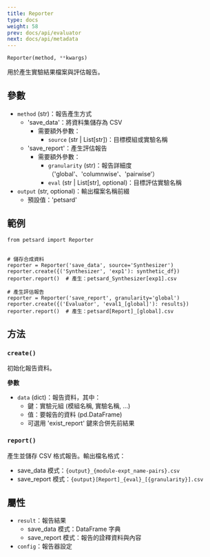 ```yaml
---
title: Reporter
type: docs
weight: 58
prev: docs/api/evaluator
next: docs/api/metadata
---
```



```python
Reporter(method, **kwargs)
```

用於產生實驗結果檔案與評估報告。

## 參數

- `method` (str)：報告產生方式
  - 'save_data'：將資料集儲存為 CSV
    - 需要額外參數：
      - `source` (str | List[str])：目標模組或實驗名稱
  - 'save_report'：產生評估報告
    - 需要額外參數：
      - `granularity` (str)：報告詳細度（'global'、'columnwise'、'pairwise'）
      - `eval` (str | List[str], optional)：目標評估實驗名稱
- `output` (str, optional)：輸出檔案名稱前綴
  - 預設值：'petsard'

## 範例

```
from petsard import Reporter


# 儲存合成資料
reporter = Reporter('save_data', source='Synthesizer')
reporter.create({('Synthesizer', 'exp1'): synthetic_df})
reporter.report()  # 產生：petsard_Synthesizer[exp1].csv

# 產生評估報告
reporter = Reporter('save_report', granularity='global')
reporter.create({('Evaluator', 'eval1_[global]'): results})
reporter.report()  # 產生：petsard[Report]_[global].csv
```

## 方法

### `create()`

初始化報告資料。

**參數**

- `data` (dict)：報告資料，其中：
  - 鍵：實驗元組 (模組名稱, 實驗名稱, ...)
  - 值：要報告的資料 (pd.DataFrame)
  - 可選用 'exist_report' 鍵來合併先前結果

### `report()`

產生並儲存 CSV 格式報告。輸出檔名格式：
- save_data 模式：`{output}_{module-expt_name-pairs}.csv`
- save_report 模式：`{output}[Report]_{eval}_[{granularity}].csv`

## 屬性
- `result`：報告結果
  - save_data 模式：DataFrame 字典
  - save_report 模式：報告的詮釋資料與內容
- `config`：報告器設定